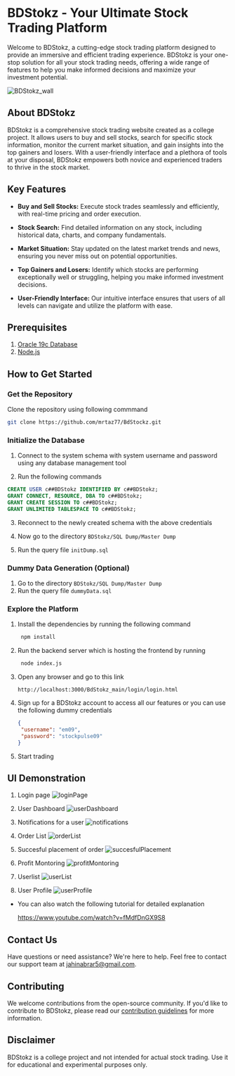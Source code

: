 # BDStokz - Your Ultimate Stock Trading Platform

Welcome to BDStokz, a cutting-edge stock trading platform designed to provide an immersive and efficient trading experience. BDStokz is your one-stop solution for all your stock trading needs, offering a wide range of features to help you make informed decisions and maximize your investment potential.

![BDStokz_wall](someAssets/BDStokz_wall.png)

## About BDStokz

BDStokz is a comprehensive stock trading website created as a college project. It allows users to buy and sell stocks, search for specific stock information, monitor the current market situation, and gain insights into the top gainers and losers. With a user-friendly interface and a plethora of tools at your disposal, BDStokz empowers both novice and experienced traders to thrive in the stock market.

## Key Features

- **Buy and Sell Stocks:** Execute stock trades seamlessly and efficiently, with real-time pricing and order execution.

- **Stock Search:** Find detailed information on any stock, including historical data, charts, and company fundamentals.

- **Market Situation:** Stay updated on the latest market trends and news, ensuring you never miss out on potential opportunities.

- **Top Gainers and Losers:** Identify which stocks are performing exceptionally well or struggling, helping you make informed investment decisions.

- **User-Friendly Interface:** Our intuitive interface ensures that users of all levels can navigate and utilize the platform with ease.
  


## Prerequisites


1. [Oracle 19c Database](https://www.oracle.com/database/)
2. [Node.js](https://nodejs.org)


## How to Get Started

### Get the Repository ###

Clone the repository using following commmand

```bash
git clone https://github.com/mrtaz77/BdStockz.git
```

 ### Initialize the Database ###

1. Connect to the system schema with system username and password using any database management tool

2. Run the following commands
```sql
CREATE USER c##BDStokz IDENTIFIED BY c##BDStokz;    
GRANT CONNECT, RESOURCE, DBA TO c##BDStokz;    
GRANT CREATE SESSION TO c##BDStokz;    
GRANT UNLIMITED TABLESPACE TO c##BDStokz;    
```
3. Reconnect to the newly created schema with the above credentials

4. Now go to the directory
   ```BDStokz/SQL Dump/Master Dump```
5. Run the query file ``` initDump.sql ```

### Dummy Data Generation (Optional) ###

1. Go to the directory ```BDStokz/SQL Dump/Master Dump```
2. Run the query file ``` dummyData.sql ```

### Explore the Platform ###


1. Install the dependencies by running the following command
   
   ```bash
    npm install
   ```

2. Run the backend server which is hosting the frontend by running

   ```bash
    node index.js
   ```

3. Open any browser and go to this link 
   ```
   http://localhost:3000/BdStokz_main/login/login.html
   ```

4. Sign up for a BDStokz account to access all our features or you can use the following dummy credentials
   
   ```JSON
   {
    "username": "em09",
    "password": "stockpulse09"
   }
   ```

5. Start trading


## UI Demonstration
1. Login page
   ![loginPage](someAssets/login_final.png)

2. User Dashboard
   ![userDashboard](someAssets/dasboard.png)

3. Notifications for a user
   ![notifications](someAssets/notification.png)

4. Order List
   ![orderList](someAssets/orderList.png)

5. Succesful placement of order
   ![succesfulPlacement](someAssets/successfulOrder.png)

6. Profit Montoring
   ![profitMontoring](someAssets/profitList.png)

7. Userlist
   ![userList](someAssets/userList.png)

8. User Profile
   ![userProfile](someAssets/userProfile.png)

  
  * You can also watch the following tutorial for detailed explanation 
  
    https://www.youtube.com/watch?v=fMdfDnGX9S8


## Contact Us

Have questions or need assistance? We're here to help. Feel free to contact our support team at [jahinabrar5@gmail.com](mailto:jahinabrar5@gmail.com).

## Contributing

We welcome contributions from the open-source community. If you'd like to contribute to BDStokz, please read our [contribution guidelines](CONTRIBUTING.md) for more information.


## Disclaimer

BDStokz is a college project and not intended for actual stock trading. Use it for educational and experimental purposes only.
